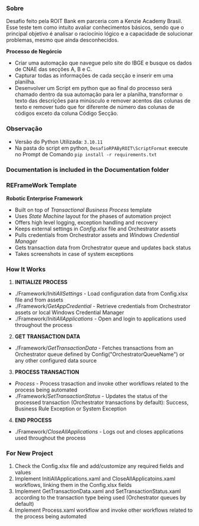### Sobre ###
Desafio feito pela ROIT Bank em parceria com a Kenzie Academy Brasil. Esse teste tem como intuito avaliar conhecimentos básicos, sendo que o principal objetivo é analisar o
raciocínio lógico e a capacidade de solucionar problemas, mesmo que ainda desconhecidos.

**Processo de Negórcio**
* Criar uma automação que navegue pelo site do IBGE e busque os dados de CNAE das secções A, B e C.
* Capturar todas as informações de cada secção e inserir em uma planilha.
* Desenvolver um Script em python que ao final do processo será chamado dentro da sua automação para
ler a planilha, transformar o texto das descrições para minúsculo e remover acentos das colunas de texto e
remover tudo que for diferente de número das colunas de códigos exceto da coluna Código Secção.

### Observação ###
* Versão do Python Utilizada: `3.10.11`
* Na pasta do script em python, `DesafioRPAByROIT\ScriptFormat` execute no Prompt de Comando `pip install -r requirements.txt`

### Documentation is included in the Documentation folder ###


### REFrameWork Template ###
**Robotic Enterprise Framework**

* Built on top of *Transactional Business Process* template
* Uses *State Machine* layout for the phases of automation project
* Offers high level logging, exception handling and recovery
* Keeps external settings in *Config.xlsx* file and Orchestrator assets
* Pulls credentials from Orchestrator assets and *Windows Credential Manager*
* Gets transaction data from Orchestrator queue and updates back status
* Takes screenshots in case of system exceptions


### How It Works ###

1. **INITIALIZE PROCESS**
 + ./Framework/*InitiAllSettings* - Load configuration data from Config.xlsx file and from assets
 + ./Framework/*GetAppCredential* - Retrieve credentials from Orchestrator assets or local Windows Credential Manager
 + ./Framework/*InitiAllApplications* - Open and login to applications used throughout the process

2. **GET TRANSACTION DATA**
 + ./Framework/*GetTransactionData* - Fetches transactions from an Orchestrator queue defined by Config("OrchestratorQueueName") or any other configured data source

3. **PROCESS TRANSACTION**
 + *Process* - Process trasaction and invoke other workflows related to the process being automated 
 + ./Framework/*SetTransactionStatus* - Updates the status of the processed transaction (Orchestrator transactions by default): Success, Business Rule Exception or System Exception

4. **END PROCESS**
 + ./Framework/*CloseAllApplications* - Logs out and closes applications used throughout the process


### For New Project ###

1. Check the Config.xlsx file and add/customize any required fields and values
2. Implement InitiAllApplications.xaml and CloseAllApplicatoins.xaml workflows, linking them in the Config.xlsx fields
3. Implement GetTransactionData.xaml and SetTransactionStatus.xaml according to the transaction type being used (Orchestrator queues by default)
4. Implement Process.xaml workflow and invoke other workflows related to the process being automated

